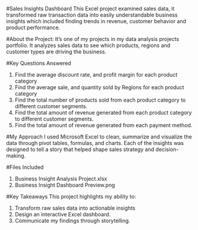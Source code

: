#Sales Insights Dashboard
This Excel project examined sales data, it transformed raw transaction data into easily understandable business insights which included finding trends in revenue, customer behavior and product performance.

#About the Project:
It’s one of my projects in my data analysis projects portfolio. It analyzes sales data to see which products, regions and customer types are driving the business.

#Key Questions Answered
1.	Find the average discount rate, and profit margin for each product category
2.	Find the average sale, and quantity sold by Regions for each product category
3.	Find the total number of products sold from each product category to different customer segments.
4.	Find the total amount of revenue generated from each product category to different customer segments.
5.	Find the total amount of revenue generated from each payment method.
   
#My Approach
I used Microsoft Excel to clean, summarize and visualize the data through pivot tables, formulas, and charts. Each of the insights was designed to tell a story that helped shape sales strategy and decision-making.

#Files Included
1.	Business Insight Analysis Project.xlsx
2.	Business Insight Dashboard Preview.png
   
#Key Takeaways
This project highlights my ability to:
1.	Transform raw sales data into actionable insights  
2.	Design an interactive Excel dashboard.
3.	Communicate my findings through storytelling.


